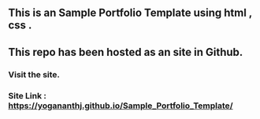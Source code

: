 ## This is an Sample Portfolio Template using html , css .
## This repo has been hosted as an site in Github.
### Visit the site.
### Site Link : https://yogananthj.github.io/Sample_Portfolio_Template/
